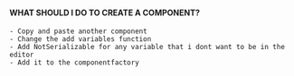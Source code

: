 #### WHAT SHOULD I DO TO CREATE A COMPONENT?
    - Copy and paste another component 
    - Change the add variables function 
    - Add NotSerializable for any variable that i dont want to be in the editor
    - Add it to the componentfactory
